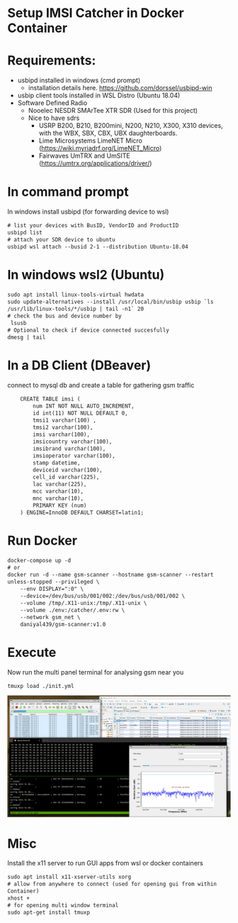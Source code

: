 # Setup IMSI Catcher in Docker Container

# Requirements:

- usbipd installed in windows (cmd prompt)
    - installation details here. https://github.com/dorssel/usbipd-win
- usbip client tools installed in WSL Distro (Ubuntu 18.04)
- Software Defined Radio
    - Nooelec NESDR SMArTee XTR SDR (Used for this project)
    - Nice to have sdrs
        - USRP B200, B210, B200mini, N200, N210, X300, X310 devices, with the WBX, SBX, CBX, UBX daughterboards.
        - Lime Microsystems LimeNET Micro (https://wiki.myriadrf.org/LimeNET_Micro)
        - Fairwaves UmTRX and UmSITE (https://umtrx.org/applications/driver/)
    
# In command prompt
In windows install usbipd (for forwarding device to wsl)
    
    # list your devices with BusID, VendorID and ProductID
    usbipd list
    # attach your SDR device to ubuntu  
    usbipd wsl attach --busid 2-1 --distribution Ubuntu-18.04

# In windows wsl2 (Ubuntu)

    sudo apt install linux-tools-virtual hwdata
    sudo update-alternatives --install /usr/local/bin/usbip usbip `ls /usr/lib/linux-tools/*/usbip | tail -n1` 20
    # check the bus and device number by
     lsusb
    # Optional to check if device connected succesfully 
    dmesg | tail
    
# In a DB Client (DBeaver)

connect to mysql db and create a table for gathering gsm traffic

        CREATE TABLE imsi (
            num INT NOT NULL AUTO_INCREMENT,
            id int(11) NOT NULL DEFAULT 0,
            tmsi1 varchar(100) ,
            tmsi2 varchar(100),
            imsi varchar(100),
            imsicountry varchar(100),
            imsibrand varchar(100),
            imsioperator varchar(100),
            stamp datetime,
            deviceid varchar(100),
            cell_id varchar(225),
            lac varchar(225),
            mcc varchar(10),
            mnc varchar(10),
            PRIMARY KEY (num)
        ) ENGINE=InnoDB DEFAULT CHARSET=latin1;

# Run Docker

    docker-compose up -d
    # or
    docker run -d --name gsm-scanner --hostname gsm-scanner --restart unless-stopped --privileged \
        --env DISPLAY=":0" \
        --device=/dev/bus/usb/001/002:/dev/bus/usb/001/002 \
        --volume /tmp/.X11-unix:/tmp/.X11-unix \
        --volume ./env:/catcher/.env:rw \
        --network gsm_net \
        daniyal439/gsm-scanner:v1.0


# Execute
Now run the multi panel terminal for analysing gsm near you

    tmuxp load ./init.yml

![gsm scanner](./docs/live.png)

# Misc 
Install the x11 server to run GUI apps from wsl or docker containers

    sudo apt install x11-xserver-utils xorg
    # allow from anywhere to connect (used for opening gui from within Container)
    xhost +    
    # for opening multi window terminal 
    sudo apt-get install tmuxp

